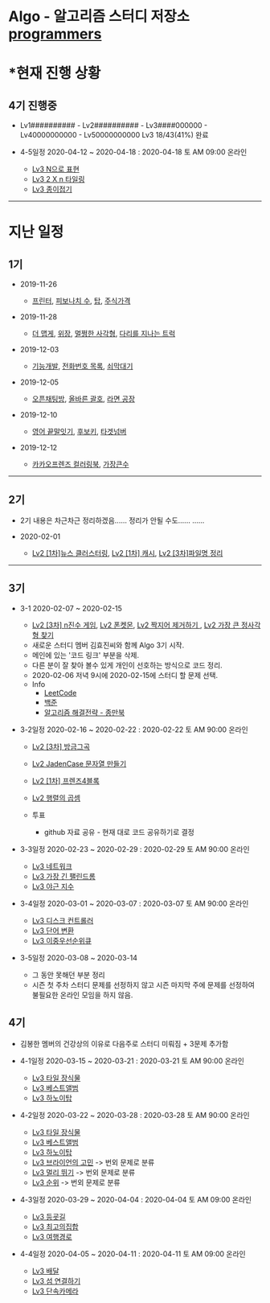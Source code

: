 # Algo - 알고리즘 스터디 저장소 [programmers](https://programmers.co.kr/learn/challenges)

# *현재 진행 상황
## 4기 진행중 
* Lv1########## - Lv2########## - Lv3####000000 - Lv40000000000 - Lv50000000000 Lv3 18/43(41%) 완료


* 4-5일정 2020-04-12 ~ 2020-04-18 : 2020-04-18 토 AM 09:00 온라인
    * [Lv3 N으로 표현](https://programmers.co.kr/learn/courses/30/lessons/42895)
    * [Lv3 2 X n 타일링](https://programmers.co.kr/learn/courses/30/lessons/12900)
    * [Lv3 종이접기](https://programmers.co.kr/learn/courses/30/lessons/62049)
---


# 지난 일정
## 1기
* 2019-11-26
    * [프린터](https://programmers.co.kr/learn/courses/30/lessons/42587), [피보나치 수](https://programmers.co.kr/learn/courses/30/lessons/12945), [탑](https://programmers.co.kr/learn/courses/30/lessons/42588), [주식가격](https://programmers.co.kr/learn/courses/30/lessons/42584)

* 2019-11-28
    * [더 맵게](https://programmers.co.kr/learn/courses/30/lessons/42626), [위장](https://programmers.co.kr/learn/courses/30/lessons/42578), [멀쩡한 사각형](https://programmers.co.kr/learn/courses/30/lessons/62048), [다리를 지나는 트럭](https://programmers.co.kr/learn/courses/30/lessons/42583)

* 2019-12-03
    * [기능개발](https://programmers.co.kr/learn/courses/30/lessons/42586), [전화번호 목록](https://programmers.co.kr/learn/courses/30/lessons/42577), [쇠막대기](https://programmers.co.kr/learn/courses/30/lessons/42585)

* 2019-12-05
    * [오픈채팅방](https://programmers.co.kr/learn/courses/30/lessons/42888), [올바른 괄호](https://programmers.co.kr/learn/courses/30/lessons/12909), [라면 공장](https://programmers.co.kr/learn/courses/30/lessons/42629)

* 2019-12-10
    * [영어 끝말잇기](https://programmers.co.kr/learn/courses/30/lessons/12981), [후보키](https://programmers.co.kr/learn/courses/30/lessons/42890), [타겟넘버](https://programmers.co.kr/learn/courses/30/lessons/43165)
* 2019-12-12
    * [카카오프렌즈 컬러링북](https://programmers.co.kr/learn/courses/30/lessons/1829), [가장큰수](https://programmers.co.kr/learn/courses/30/lessons/42746)
---

## 2기
* 2기 내용은 차근차근 정리하겠음...... 정리가 안될 수도......
......

* 2020-02-01
    * [Lv2 [1차]뉴스 클러스터링](https://programmers.co.kr/learn/courses/30/lessons/17677), [Lv2 [1차] 캐시](https://programmers.co.kr/learn/courses/30/lessons/17680), [Lv2 [3차]파일명 정리](https://programmers.co.kr/learn/courses/30/lessons/17686)
---


## 3기
* 3-1 2020-02-07 ~ 2020-02-15
    * [Lv2 [3차] n진수 게임](https://programmers.co.kr/learn/courses/30/lessons/17687), [Lv2 폰켓몬](https://programmers.co.kr/learn/courses/30/lessons/1845), [Lv2 짝지어 제거하기 ](https://programmers.co.kr/learn/courses/30/lessons/12973), [Lv2 가장 큰 정사각형 찾기](https://programmers.co.kr/learn/courses/30/lessons/12905)
    * 새로운 스터디 멤버 김효진씨와 함께 Algo 3기 시작.
    * 메인에 있는 '코드 링크' 부분을 삭제.
    * 다른 분이 잘 찾아 볼수 있게 개인이 선호하는 방식으로 코드 정리.
    * 2020-02-06 저녁 9시에 2020-02-15에 스터디 할 문제 선택.
    * Info
        * [LeetCode](https://leetcode.com/)
        * [백준](https://www.acmicpc.net/)
        * [알고리즘 해결전략 - 종만북](http://www.yes24.com/Product/Goods/8006522?scode=029)

* 3-2일정 2020-02-16 ~ 2020-02-22 : 2020-02-22 토 AM 90:00 온라인
    * [Lv2 [3차] 방금그곡](https://programmers.co.kr/learn/courses/30/lessons/17683)
    * [Lv2 JadenCase 문자열 만들기](https://programmers.co.kr/learn/courses/30/lessons/12951)
    * [Lv2 [1차] 프렌즈4블록](https://programmers.co.kr/learn/courses/30/lessons/17679)
    * [Lv2 행렬의 곱셈](https://programmers.co.kr/learn/courses/30/lessons/12949)

    * 투표 
        * github 자료 공유 - 현재 대로 코드 공유하기로 결정

* 3-3일정 2020-02-23 ~ 2020-02-29 : 2020-02-29 토 AM 90:00 온라인
    * [Lv3 네트워크](https://programmers.co.kr/learn/courses/30/lessons/43162)
    * [Lv3 가장 긴 팰린드롬](https://programmers.co.kr/learn/courses/30/lessons/12904)
    * [Lv3 야근 지수](https://programmers.co.kr/learn/courses/30/lessons/12927)

* 3-4일정 2020-03-01 ~ 2020-03-07 : 2020-03-07 토 AM 90:00 온라인
    * [Lv3 디스크 컨트롤러](https://programmers.co.kr/learn/courses/30/lessons/42627)
    * [Lv3 단어 변환](https://programmers.co.kr/learn/courses/30/lessons/43163)
    * [Lv3 이중우선순위큐](https://programmers.co.kr/learn/courses/30/lessons/42628)

* 3-5일정 2020-03-08 ~ 2020-03-14
    * 그 동안 못해던 부분 정리
    * 시즌 첫 주차 스터디 문제를 선정하지 않고 시즌 마지막 주에 문제를 선정하여 불필요한 온라인 모임을 하지 않음.

## 4기
* 김봉한 멤버의 건강상의 이유로 다음주로 스터디 미뤄짐 + 3문제 추가함
* 4-1일정 2020-03-15 ~ 2020-03-21 : 2020-03-21 토 AM 90:00 온라인 
    * [Lv3 타일 장식물](https://programmers.co.kr/learn/courses/30/lessons/43104)
    * [Lv3 베스트앨범](https://programmers.co.kr/learn/courses/30/lessons/42579)
    * [Lv3 하노이탑](https://programmers.co.kr/learn/courses/30/lessons/12946)

* 4-2일정 2020-03-22 ~ 2020-03-28 : 2020-03-28 토 AM 90:00 온라인 
    * [Lv3 타일 장식물](https://programmers.co.kr/learn/courses/30/lessons/43104) 
    * [Lv3 베스트앨범](https://programmers.co.kr/learn/courses/30/lessons/42579)
    * [Lv3 하노이탑](https://programmers.co.kr/learn/courses/30/lessons/12946)
    * [Lv3 브라이언의 고민](https://programmers.co.kr/learn/courses/30/lessons/1830) -> 번외 문제로 분류
    * [Lv3 멀리 뛰기](https://programmers.co.kr/learn/courses/30/lessons/12914) -> 번외 문제로 분류
    * [Lv3 순위](https://programmers.co.kr/learn/courses/30/lessons/49191) -> 번외 문제로 분류


* 4-3일정 2020-03-29 ~ 2020-04-04 : 2020-04-04 토 AM 09:00 온라인
    * [Lv3 등굣길](https://programmers.co.kr/learn/courses/30/lessons/42898)
    * [Lv3 최고의집합](https://programmers.co.kr/learn/courses/30/lessons/12938)
    * [Lv3 여행경로](https://programmers.co.kr/learn/courses/30/lessons/43164)

* 4-4일정 2020-04-05 ~ 2020-04-11 : 2020-04-11 토 AM 09:00 온라인
    * [Lv3 배달](https://programmers.co.kr/learn/courses/30/lessons/12978)
    * [Lv3 섬 연결하기](https://programmers.co.kr/learn/courses/30/lessons/42861)
    * [Lv3 단속카메라](https://programmers.co.kr/learn/courses/30/lessons/42884)



